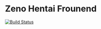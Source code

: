# Zeno Hentai Frounend

[![Build Status](https://travis-ci.org/zeno-hentai/zht-client-browser.svg?branch=master)](https://travis-ci.org/zeno-hentai/zht-client-browser)
